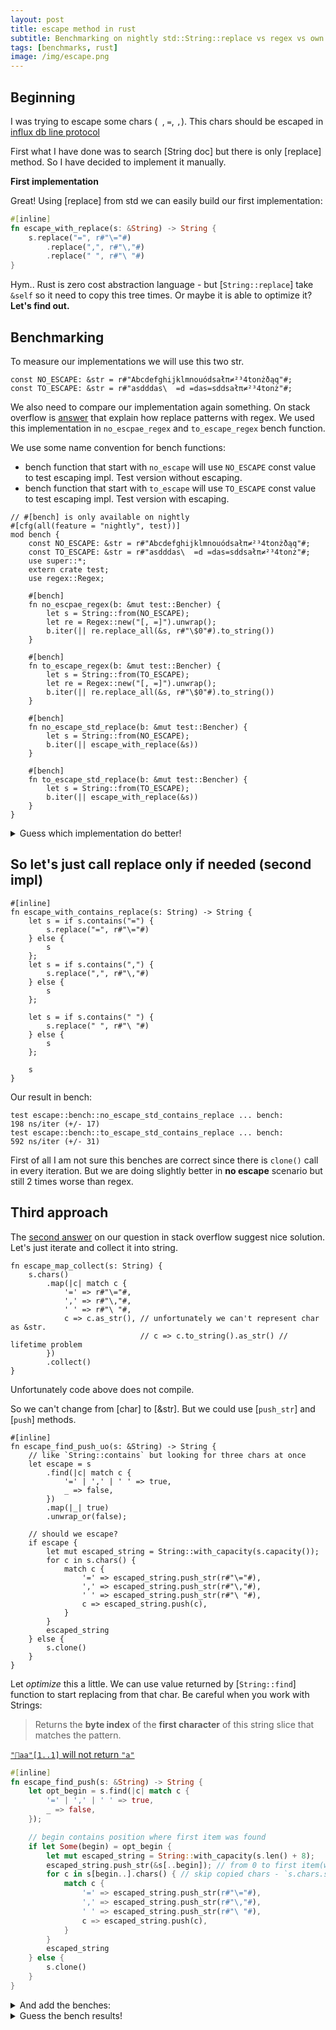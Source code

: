 ```yaml
---
layout: post
title: escape method in rust
subtitle: Benchmarking on nightly std::String::replace vs regex vs own implementation
tags: [benchmarks, rust]
image: /img/escape.png
---
```


## Beginning

I was trying to escape some chars (` `, `=`, `,`). This chars should be escaped in [influx db line protocol](https://v2.docs.influxdata.com/v2.0/reference/syntax/line-protocol/#special-characters)

First what I have done was to search [String doc] but there is only [replace] method. So I have decided to implement it manually.

**First implementation**

Great! Using [replace] from std we can easily build our first implementation:
```rust
#[inline]
fn escape_with_replace(s: &String) -> String {
    s.replace("=", r#"\="#)
        .replace(",", r#"\,"#)
        .replace(" ", r#"\ "#)
}
```
Hym.. Rust is zero cost abstraction language - but [`String::replace`] take `&self` so it need to copy this tree times. Or maybe it is able to optimize it?
**Let's find out.**

## Benchmarking

To measure our implementations we will use this two str.
```
const NO_ESCAPE: &str = r#"Abcdefghijklmnouódsałπ≠²³4tonżðąq"#;
const TO_ESCAPE: &str = r#"asdddas\  =d =das=sddsałπ≠²³4tonż"#;
```

We also need to compare our implementation again something. On stack overflow is [answer](https://stackoverflow.com/a/34606128/5190508) that explain how replace patterns with regex. We used this implementation in `no_escpae_regex` and `to_escape_regex` bench function.

We use some name convention for bench functions:
- bench function that start with `no_escape` will use `NO_ESCAPE` const value to test escaping impl. Test version without escaping.
- bench function that start with `to_escape` will use `TO_ESCAPE` const value to test escaping impl. Test version with escaping.

```
// #[bench] is only available on nightly
#[cfg(all(feature = "nightly", test))]
mod bench {
    const NO_ESCAPE: &str = r#"Abcdefghijklmnouódsałπ≠²³4tonżðąq"#;
    const TO_ESCAPE: &str = r#"asdddas\  =d =das=sddsałπ≠²³4tonż"#;
    use super::*;
    extern crate test;
    use regex::Regex;

    #[bench]
    fn no_escpae_regex(b: &mut test::Bencher) {
        let s = String::from(NO_ESCAPE);
        let re = Regex::new("[, =]").unwrap();
        b.iter(|| re.replace_all(&s, r#"\$0"#).to_string())
    }

    #[bench]
    fn to_escape_regex(b: &mut test::Bencher) {
        let s = String::from(TO_ESCAPE);
        let re = Regex::new("[, =]").unwrap();
        b.iter(|| re.replace_all(&s, r#"\$0"#).to_string())
    }

    #[bench]
    fn no_escape_std_replace(b: &mut test::Bencher) {
        let s = String::from(NO_ESCAPE);
        b.iter(|| escape_with_replace(&s))
    }

    #[bench]
    fn to_escape_std_replace(b: &mut test::Bencher) {
        let s = String::from(TO_ESCAPE);
        b.iter(|| escape_with_replace(&s))
    }
}
```

<details>
<summary> Guess which implementation do better! </summary>

```
test escape::bench::no_escpae_regex                ... bench:         104 ns/iter (+/- 8)
test escape::bench::to_escape_regex                ... bench:         990 ns/iter (+/- 101)

test escape::bench::no_escape_std_replace          ... bench:         279 ns/iter (+/- 27)
test escape::bench::to_escape_std_replace          ... bench:         560 ns/iter (+/- 37)
```
So our implementation is ~2 times better in escaping but make 2.5 times worse in **no escape** scenario compare to regex. That is unacceptable as escape case would be rather rare.
</details>

## So let's just call replace only if needed (second impl)
```
#[inline]
fn escape_with_contains_replace(s: String) -> String {
    let s = if s.contains("=") {
        s.replace("=", r#"\="#)
    } else {
        s
    };
    let s = if s.contains(",") {
        s.replace(",", r#"\,"#)
    } else {
        s
    };

    let s = if s.contains(" ") {
        s.replace(" ", r#"\ "#)
    } else {
        s
    };

    s
}

```

Our result in bench:
```
test escape::bench::no_escape_std_contains_replace ... bench:         198 ns/iter (+/- 17)
test escape::bench::to_escape_std_contains_replace ... bench:         592 ns/iter (+/- 31)
```
First of all I am not sure this benches are correct since there is `clone()` call in every iteration. But we are doing slightly better in **no escape** scenario but still 2 times worse than regex.

## Third approach
The [second answer](https://stackoverflow.com/a/34610817/5190508) on our question in stack overflow suggest nice solution. Let's just iterate and collect it into string.

```
fn escape_map_collect(s: String) {
    s.chars()
        .map(|c| match c {
            '=' => r#"\="#,
            ',' => r#"\,"#,
            ' ' => r#"\ "#,
            c => c.as_str(), // unfortunately we can't represent char as &str.
                             // c => c.to_string().as_str() // lifetime problem
        })
        .collect()
}
```
Unfortunately code above does not compile.

So we can't change from [char] to [&str]. But we could use [`push_str`] and [`push`] methods.

```
#[inline]
fn escape_find_push_uo(s: &String) -> String {
    // like `String::contains` but looking for three chars at once
    let escape = s
        .find(|c| match c {
            '=' | ',' | ' ' => true,
            _ => false,
        })
        .map(|_| true)
        .unwrap_or(false);

    // should we escape?
    if escape {
        let mut escaped_string = String::with_capacity(s.capacity());
        for c in s.chars() {
            match c {
                '=' => escaped_string.push_str(r#"\="#),
                ',' => escaped_string.push_str(r#"\,"#),
                ' ' => escaped_string.push_str(r#"\ "#),
                c => escaped_string.push(c),
            }
        }
        escaped_string
    } else {
        s.clone()
    }
}
```

Let _optimize_ this a little. We can use value returned by [`String::find`] function to start replacing from that char. Be careful when you work with Strings:

> Returns the **byte index** of the **first character** of this string slice that matches the pattern.

[`"🦀aa"[1..1]` will not return `"a"`](https://play.rust-lang.org/?version=stable&mode=debug&edition=2018&gist=45b840e6fdb9ddfc9fa7f47bc3fdb47e)

```rust
#[inline]
fn escape_find_push(s: &String) -> String {
    let opt_begin = s.find(|c| match c {
        '=' | ',' | ' ' => true,
        _ => false,
    });

    // begin contains position where first item was found
    if let Some(begin) = opt_begin {
        let mut escaped_string = String::with_capacity(s.len() + 8);
        escaped_string.push_str(&s[..begin]); // from 0 to first item(without it)
        for c in s[begin..].chars() { // skip copied chars - `s.chars.skip(begin)` would be incorecct!!!
            match c {
                '=' => escaped_string.push_str(r#"\="#),
                ',' => escaped_string.push_str(r#"\,"#),
                ' ' => escaped_string.push_str(r#"\ "#),
                c => escaped_string.push(c),
            }
        }
        escaped_string
    } else {
        s.clone()
    }
}
```

<details>
<summary> And add the benches: </summary>

```
    // skip rest of bench (..)

    fn no_escape_std_find_push_uo(b: &mut test::Bencher) {
        let s = String::from(NO_ESCAPE);
        b.iter(|| escape_find_push_uo(&s))
    }

    #[bench]
    fn to_escape_std_find_push_uo(b: &mut test::Bencher) {
        let s = String::from(TO_ESCAPE);
        b.iter(|| escape_find_push_uo(&s))
    }

    #[bench]
    fn no_escape_find_push(b: &mut test::Bencher) {
        let s = String::from(NO_ESCAPE);
        b.iter(|| escape_find_push(&s))
    }

    #[bench]
    fn to_escape_find_push(b: &mut test::Bencher) {
        let s = String::from(TO_ESCAPE);
        b.iter(|| escape_find_push(&s))
    }
```
</details>

<details>
<summary> Guess the bench results! </summary>
```
test escape::bench::no_escape_std_find_push_uo     ... bench:          68 ns/iter (+/- 6)
test escape::bench::to_escape_std_find_push_uo     ... bench:         229 ns/iter (+/- 21)

test escape::bench::no_escape_find_push            ... bench:          84 ns/iter (+/- 5)
test escape::bench::to_escape_find_push            ... bench:         204 ns/iter (+/- 38)
```
</details>

Oh so we are doing slightly better in **no escape** scenario than regex and ~11 times better in **escape scenario**. That's great!

Are we happy with our implementation? I am not - performance is good but we still can do some improvements:
- we can prevent repeating constants so much
- do we need both `push_str` and `push` calls?
- do we need two ways of copy String? (`clone()` and `escaped_string.push_str(&s[..begin]`)

```
#[inline]
fn escape_find_push2(s: &String) -> String {
    let s_len = s.len();
    let is_escape_char = move |c| match c {
        '=' | ',' | ' ' => true,
        _c => false,
    };
    let begin = s.find(is_escape_char).unwrap_or(s_len);

    // we add extra bytes to prevent unnecessary copy
    let mut escaped_string = String::with_capacity(s_len + 8);
    escaped_string += &s[..begin];
    for c in s[begin..].chars() {
        if is_escape_char(c) {
            escaped_string.push('\\');
            escaped_string.push(c);
        } else {
            escaped_string.push(c);
        }
    }
    escaped_string
}
```

Now the implementation is nice and can be easy generated. So let's do this easy step:

```
#[inline]
fn escape<P>(is_escape_char: P, s: &String) -> String
where
    P: Fn(char) -> bool,
{
    let s_len = s.len();
    let begin = s.find(|c| is_escape_char(c)).unwrap_or(s_len);

    // we add extra bytes to prevent unnecessary copy
    let mut escaped_string = String::with_capacity(s_len + 8);
    escaped_string += &s[..begin];
    for c in s[begin..].chars() {
        if is_escape_char(c) {
            escaped_string.push('\\');
            escaped_string.push(c);
        } else {
            escaped_string.push(c);
        }
    }
    escaped_string
}
```

Will generated version be as good as our `escape_find_push2()`? Of course - Rust is zero cost abstraction!

But let's bench it!
```
    #[bench]
    fn no_escape_general(b: &mut test::Bencher) {
        let s = String::from(NO_ESCAPE);
        b.iter(|| {
            escape(
                |c| match c {
                    '=' | ',' | ' ' => true,
                    _c => false,
                },
                &s,
            )
        })
    }

    #[bench]
    fn to_escape_general(b: &mut test::Bencher) {
        let s = String::from(TO_ESCAPE);
        b.iter(|| {
            escape(
                |c| match c {
                    '=' | ',' | ' ' => true,
                    _c => false,
                },
                &s,
            )
        })
    }

```

Bench results:
```
test escape::bench::no_escape_general              ... bench:          83 ns/iter (+/- 9)
test escape::bench::to_escape_general              ... bench:         202 ns/iter (+/- 15)
```

### All benches
rust version: 1.43.0-nightly (2890b37b8 2020-03-06)
```
test escape::bench::no_escpae_regex                ... bench:         104 ns/iter (+/- 8)
test escape::bench::to_escape_regex                ... bench:         990 ns/iter (+/- 101)

test escape::bench::no_escape_std_replace          ... bench:         279 ns/iter (+/- 27)
test escape::bench::to_escape_std_replace          ... bench:         560 ns/iter (+/- 37)

test escape::bench::no_escape_std_contains_replace ... bench:         198 ns/iter (+/- 17)
test escape::bench::to_escape_std_contains_replace ... bench:         592 ns/iter (+/- 31)

test escape::bench::no_escape_std_find_push_uo     ... bench:          68 ns/iter (+/- 6)
test escape::bench::to_escape_std_find_push_uo     ... bench:         229 ns/iter (+/- 21)

test escape::bench::no_escape_find_push            ... bench:          84 ns/iter (+/- 5)
test escape::bench::to_escape_find_push            ... bench:         204 ns/iter (+/- 38)

test escape::bench::no_escape_find_push2           ... bench:          77 ns/iter (+/- 6)
test escape::bench::to_escape_find_push2           ... bench:         204 ns/iter (+/- 52)

test escape::bench::no_escape_general              ... bench:          83 ns/iter (+/- 9)
test escape::bench::to_escape_general              ... bench:         202 ns/iter (+/- 15)
```

### Conclusions

- `replace()` called many times in a row is ~~not~~ optimal. ~~What make me a little surprised - since it is marked with`#[inline]` according to doc.~~ See edit.
- it's quite easy to implement own escape function with just std
- in my personal opinion `escape<P>` with `|c| match c {..}` closure is more readable than calling many times replace. And easier if you aren't familiar with regex.


## Edit
<details>
<summary> Two days later I discovered that implementation of `no_escpe_std_replace` and `to_escpe_std_replace` wasn't done correct. Can you found how we can make it better?; </summary>

```
#[inline]
fn escape_with_replace2(s: &String) -> String {
    s.replace('=', r#"\="#)
        .replace(',', r#"\,"#)
        .replace(' ', r#"\ "#)
}
```

So the difference is `char` vs `&str` for matches

And bench results:
```
test escape::bench::no_escape_std_replace2         ... bench:         134 ns/iter (+/- 13)
test escape::bench::to_escape_std_replace2         ... bench:         401 ns/iter (+/- 34)
```

If I would found it earlier I will not write this blog post since std version is good enough!.
</details>


[String doc]:https://doc.rust-lang.org/std/string/struct.String.html
[replace]:https://doc.rust-lang.org/std/string/struct.String.html#method.replace
[char]:https://doc.rust-lang.org/std/primitive.char.html
[&str]:https://doc.rust-lang.org/std/primitive.str.html
[`push_str`]:https://doc.rust-lang.org/std/string/struct.String.html#method.push_str
[`push`]:https://doc.rust-lang.org/std/string/struct.String.html#method.push
[`String::find`]:https://doc.rust-lang.org/std/string/struct.String.html#method.find
